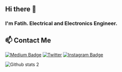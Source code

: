 ## Hi there 👋


### I'm Fatih. Electrical and Electronics Engineer.

## 📫 Contact Me
[![Medium Badge](https://img.shields.io/badge/-Medium-757575?style=flat-quare&labelColor=757575&logo=Medium&logoColor=white&link=link)](https://medium.com/@aydinfatihahmet) [![Twitter](https://badgen.net/badge/icon/twitter?icon=twitter&label)](twitter.com/aydinfatihahmet/) [![Instagram Badge](https://img.shields.io/badge/-Instagram-C13584?style=flat-quare&labelColor=C13584&logo=instagram&logoColor=white&link=link)](https://www.instagram.com/aydinfatihahmet/) 

![Github stats 2](https://github-readme-stats.vercel.app/api?username=aydinfatihahmet&show_icons=true&theme=radical)


